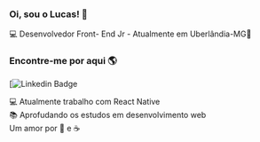 ### Oi, sou o Lucas! 👋
💻 Desenvolvedor Front- End Jr - Atualmente em Uberlândia-MG🏡 
### Encontre-me por aqui 🌎
[![Linkedin Badge](https://www.linkedin.com/in/lucasleonardofr/)



💻 Atualmente trabalho com React Native<br>
📚 Aprofudando os estudos em desenvolvimento web<br>
Um amor por :pizza: e :coffee:




